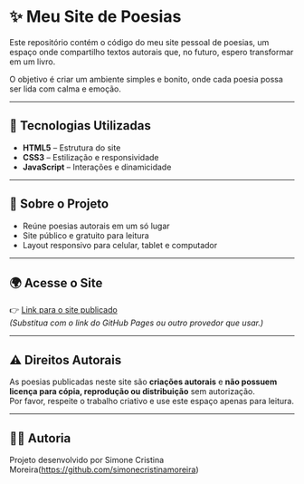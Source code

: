 # ✨ Meu Site de Poesias

Este repositório contém o código do meu site pessoal de poesias, um espaço onde compartilho textos autorais que, no futuro, espero transformar em um livro.   

O objetivo é criar um ambiente simples e bonito, onde cada poesia possa ser lida com calma e emoção.

---

## 🚀 Tecnologias Utilizadas

- **HTML5** – Estrutura do site  
- **CSS3** – Estilização e responsividade  
- **JavaScript** – Interações e dinamicidade  

---

## 📖 Sobre o Projeto

-  Reúne poesias autorais em um só lugar  
-  Site público e gratuito para leitura  
-  Layout responsivo para celular, tablet e computador  

---

## 🌍 Acesse o Site

👉 [Link para o site publicado](https://simonecristinamoreira.github.io/poesias)  
*(Substitua com o link do GitHub Pages ou outro provedor que usar.)*

---

## ⚠️ Direitos Autorais

As poesias publicadas neste site são **criações autorais** e **não possuem licença para cópia, reprodução ou distribuição** sem autorização.  
Por favor, respeite o trabalho criativo e use este espaço apenas para leitura.  

---

## 👩‍💻 Autoria

Projeto desenvolvido por Simone Cristina Moreira(https://github.com/simonecristinamoreira) 
